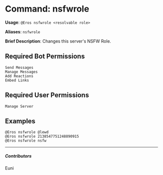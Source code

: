 # Command: nsfwrole


**Usage**: `@Eros nsfwrole <resolvable role>`

**Aliases**: `nsfwrole`

**Brief Description**: Changes this server's NSFW Role.



## Required Bot Permissions

```
Send Messages
Manage Messages
Add Reactions
Embed Links
```

## Required User Permissions

```
Manage Server
```

## Examples

```
@Eros nsfwrole @lewd
@Eros nsfwrole 2138547751248890915
@Eros nsfwrole nsfw
```


---

##### Contributors


Euni
